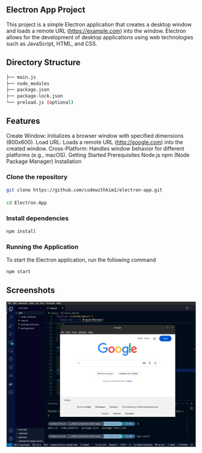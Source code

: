 
## Electron App Project

This project is a simple Electron application that creates a desktop window and loads a remote URL (https://example.com) into the window. Electron allows for the development of desktop applications using web technologies such as JavaScript, HTML, and CSS.

## Directory Structure
 ```bash
├── main.js
├── node_modules
├── package.json
├── package-lock.json
└── preload.js (optional)
```

## Features
Create Window: Initializes a browser window with specified dimensions (800x600).
Load URL: Loads a remote URL (http://google.com) into the created window.
Cross-Platform: Handles window behavior for different platforms (e.g., macOS).
Getting Started
Prerequisites
Node.js
npm (Node Package Manager)
Installation

### Clone the repository

```bash
git clone https://github.com/codewithkim1/electron-app.git

cd Electron-App
```

### Install dependencies

```bash
npm install 
```

### Running the Application
To start the Electron application, run the following command
```bash
npm start 
```

## Screenshots

![App Screenshot](/electronapp.png)